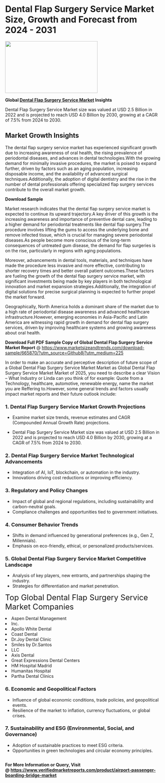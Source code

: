 <H1>Dental Flap Surgery Service Market Size, Growth and Forecast from 2024 - 2031</H1><img class="aligncenter size-medium wp-image-584254" src="https://thirdeyenews.in/wp-content/uploads/2024/09/Global-Market-Research-300x168.jpeg" alt="" width="300" height="168" /><p><strong>Global&nbsp;<a href="https://www.marketsizeandtrends.com/download-sample/665870/?utm_source=Github8j?utm_medium=225">Dental Flap Surgery Service Market</a> Insights</strong></p><p>Dental Flap Surgery Service Market size was valued at USD 2.5 Billion in 2022 and is projected to reach USD 4.0 Billion by 2030, growing at a CAGR of 7.5% from 2024 to 2030.</p><p><h2>Market Growth Insights</h2> <p>The dental flap surgery service market has experienced significant growth due to increasing awareness of oral health, the rising prevalence of periodontal diseases, and advances in dental technologies.With the growing demand for minimally invasive procedures, the market is poised to expand further, driven by factors such as an aging population, increasing disposable income, and the availability of advanced surgical techniques.Additionally, the adoption of digital dentistry and the rise in the number of dental professionals offering specialized flap surgery services contribute to the overall market growth.</p> <p><strong>Download Sample</strong></p> <p>Market research indicates that the dental flap surgery service market is expected to continue its upward trajectory.A key driver of this growth is the increasing awareness and importance of preventive dental care, leading to a higher demand for periodontal treatments like dental flap surgery.The procedure involves lifting the gums to access the underlying bone and remove infected tissue, which is crucial for managing severe periodontal diseases.As people become more conscious of the long-term consequences of untreated gum disease, the demand for flap surgeries is on the rise, particularly in regions with aging populations.</p> <p>Moreover, advancements in dental tools, materials, and techniques have made the procedure less invasive and more effective, contributing to shorter recovery times and better overall patient outcomes.These factors are fueling the growth of the dental flap surgery service market, with significant investments being made by key players in both technological innovation and market expansion strategies.Additionally, the integration of digital solutions for precise surgical planning is expected to further propel the market forward.</p> <p>Geographically, North America holds a dominant share of the market due to a high rate of periodontal disease awareness and advanced healthcare infrastructure.However, emerging economies in Asia-Pacific and Latin America are witnessing rapid growth in demand for dental flap surgery services, driven by improving healthcare systems and growing awareness about oral health.</p> <p><span class=""><strong>Download Full PDF Sample Copy of Global Dental Flap Surgery Service Market Report</strong> @ <a href="https://www.marketsizeandtrends.com/download-sample/665870/?utm_source=Github8j?utm_medium=225" target="_blank">https://www.marketsizeandtrends.com/download-sample/665870/?utm_source=Github8j?utm_medium=225</a></span></p><p>In order to make an accurate and perceptive description of future scope of a Global&nbsp;Dental Flap Surgery Service Market Market as Global&nbsp;Dental Flap Surgery Service Market Market of 2025, you need to describe a clear Vision &ndash; What Industry or Linda can you think of for example: Quote from a Technology, healthcare, automotive, renewable energy, name the market you are Reffering to.However, some general trends and factors usually impact market reports and their future outlook include:</p><h3>1.&nbsp;<strong>Dental Flap Surgery Service Market Growth Projections</strong></h3><ul><li>Examine market size trends, revenue estimates and CAGR (Compounded Annual Growth Rate) projections.</li><li><p>Dental Flap Surgery Service Market size was valued at USD 2.5 Billion in 2022 and is projected to reach USD 4.0 Billion by 2030, growing at a CAGR of 7.5% from 2024 to 2030.</p></li></ul><h3>2.&nbsp;<strong>Dental Flap Surgery Service Market Technological Advancements</strong></h3><ul><li>Integration of AI, IoT, blockchain, or automation in the industry.</li><li>Innovations driving cost reductions or improving efficiency.</li></ul><h3>3.&nbsp;<strong>Regulatory and Policy Changes</strong></h3><ul><li>Impact of global and regional regulations, including sustainability and carbon-neutral goals.</li><li>Compliance challenges and opportunities tied to government initiatives.</li></ul><h3>4.&nbsp;<strong>Consumer Behavior Trends</strong></h3><ul><li>Shifts in demand influenced by generational preferences (e.g., Gen Z, Millennials).</li><li>Emphasis on eco-friendly, ethical, or personalized products/services.</li></ul><h3>5.&nbsp;<strong>Global Dental Flap Surgery Service Market Competitive Landscape</strong></h3><ul><li>Analysis of key players, new entrants, and partnerships shaping the industry.</li><li>Strategies for differentiation and market penetration.</li></ul><p data-pm-slice="1 1 []"><span style="color: inherit; font-family: inherit; font-size: 25px;">Top Global Dental Flap Surgery Service Market Companies</span></p><div class="" data-test-id=""><p><li>Aspen Dental Management</li><li> Inc.</li><li> Apollo White Dental</li><li> Coast Dental</li><li> Dr.Joy Dental Clinic</li><li> Smiles by Dr.Santos</li><li> LLC</li><li> Axis Dental</li><li> Great Expressions Dental Centers</li><li> HM Hospital Madrid</li><li> Humanitas Hospital</li><li> Partha Dental Clinics</li></p></div><h3>6.&nbsp;<strong>Economic and Geopolitical Factors</strong></h3><ul><li>Influence of global economic conditions, trade policies, and geopolitical events.</li><li>Resilience of the market to inflation, currency fluctuations, or global crises.</li></ul><h3>7.&nbsp;<strong>Sustainability and ESG (Environmental, Social, and Governance)</strong></h3><ul><li>Adoption of sustainable practices to meet ESG criteria.</li><li>Opportunities in green technologies and circular economy principles.</li></ul><h2><strong style="font-size: 14px;">For More Information or Query, Visit @&nbsp;</strong><a style="background-color: #ffffff; font-size: 14px;" href="https://www.marketsizeandtrends.com/report/dental-flap-surgery-service-market/" target="_blank">https://www.verifiedmarketreports.com/product/airport-passenger-boarding-bridge-market</a></h2>